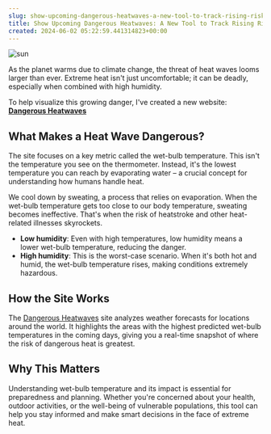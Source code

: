 ```yaml
---  
slug: show-upcoming-dangerous-heatwaves-a-new-tool-to-track-rising-risks
title: Show Upcoming Dangerous Heatwaves: A New Tool to Track Rising Risks
created: 2024-06-02 05:22:59.441314823+00:00
---  
```

![sun][2]

As the planet warms due to climate change, the threat of heat waves looms larger than ever. Extreme heat isn't just uncomfortable; it can be deadly, especially when combined with high humidity.

To help visualize this growing danger, I've created a new website: **[Dangerous Heatwaves][1]**

## What Makes a Heat Wave Dangerous?

The site focuses on a key metric called the wet-bulb temperature. This isn't the temperature you see on the thermometer. Instead, it's the lowest temperature you can reach by evaporating water – a crucial concept for understanding how humans handle heat.

We cool down by sweating, a process that relies on evaporation. When the wet-bulb temperature gets too close to our body temperature, sweating becomes ineffective.  That's when the risk of heatstroke and other heat-related illnesses skyrockets.

* **Low humidity**: Even with high temperatures, low humidity means a lower wet-bulb temperature, reducing the danger.
* **High humidity**: This is the worst-case scenario. When it's both hot and humid, the wet-bulb temperature rises, making conditions extremely hazardous.

## How the Site Works

The [Dangerous Heatwaves][1] site analyzes weather forecasts for locations around the world. It highlights the areas with the highest predicted wet-bulb temperatures in the coming days, giving you a real-time snapshot of where the risk of dangerous heat is greatest.

## Why This Matters

Understanding wet-bulb temperature and its impact is essential for preparedness and planning. Whether you're concerned about your health, outdoor activities, or the well-being of vulnerable populations, this tool can help you stay informed and make smart decisions in the face of extreme heat.

[1]: https://wetbulb.netlify.app
[2]: https://wetbulb.netlify.app/img/sun.jpg
